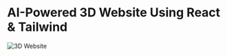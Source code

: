 # AI-Powered 3D Website Using React & Tailwind
![3D Website](https://i.ibb.co/hLT40dR/Screenshot-2023-04-21-at-11-46-05.png)
